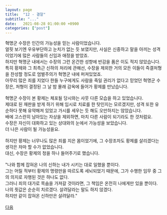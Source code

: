 ```yaml
---
layout: page
title:  "12 - 결말"
subtitle: "..."
date:   2021-08-28 01:00:00 +0900
categories: ["post"]
---
```


<p>
혁명군 수장은 인간의 가능성을 믿는 사람이었습니다.<br>
얼핏 보기엔 우유부단하고 눈치가 없는 듯 보였지만, 사실은 신중하고 말을 아끼는 성격이었기에 많은 사람들의 신임과 애정을 받았죠.<br>
하지만 혁명군 내에서는 수장의 그런 온건한 성향에 반감을 품은 이도 적지 않았습니다.<br>
특히 황제와 그 최측근 신하의 처리에 관해선, 수장을 제외한 거의 모든 이들이 즉결처형을 찬성할 정도로 엄벌주의가 혁명군 내에 퍼져있었죠.<br>
아무리 많은 죄를 지었다 한들 누구에게도 사람을 죽일 권리가 없다고 믿었던 혁명군 수장은, 처형이 결정된 그 날 밤 몰래 감옥에 들어가 황제를 만났습니다.<br>
<br>
혁명군 수장이 본 황제는 체포될 당시와는 사뭇 다른 모습을 하고 있었습니다.<br>
제대로 된 재판을 받게 하기 위해 임시로 치료를 한 탓인지는 모르겠지만, 성격 또한 유순하다 못해 유약해져 있었고 가시를 세우는 듯 해도 오만하지는 않았습니다.<br>
배에 고스란히 남아있는 자상을 제외하면, 마치 다른 사람이 되기라도 한 것처럼요.<br>
수장은 자신이 대화하고 있는 상대와의 눈에서 가능성을 보았습니다.<br>
더 나은 사람이 될 가능성을요.<br>
<br>
하지만 황제는 너무나도 많은 죄를 지은 몸이었기에, 그 수장조차도 황제를 살리겠다는 생각은 차마 할 수가 없었습니다.<br>
대신, 수장은 황제의 청을 하나 들어주기로 했습니다.<br>
<br>
"나와 함께 잡혀온 나의 신하는 내가 시키는 대로 일했을 뿐이다.<br>
그는 어릴 적부터 황제의 명령만을 따르도록 세뇌되었기 때문에, 그가 수행한 임무 중 그의 의지로 자행된 것은 하나도 없다.<br>
그러니 죄의 대가로 목숨을 가져갈 것이라면, 그 책임은 온전히 나에게만 있을 뿐이다.<br>
나의 죗값은 순순히 치르겠다. 살려달라는 말도 하지 않겠다.<br>
하지만 같이 잡혀온 신하만은 살려달라."<br>
<br>
<a href="/labyrinth/scenarioend-p2">다음</a>
</p>